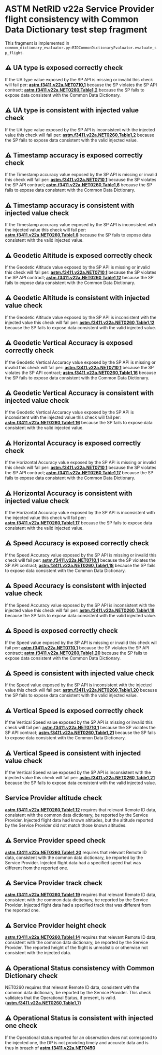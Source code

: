 # ASTM NetRID v22a Service Provider flight consistency with Common Data Dictionary test step fragment

This fragment is implemented in `common_dictionary_evaluator.py:RIDCommonDictionaryEvaluator.evaluate_sp_flight`.

## ⚠️ UA type is exposed correctly check

If the UA type value exposed by the SP API is missing or invalid this check will fail per:
**[astm.f3411.v22a.NET0710,1](../../../../requirements/astm/f3411/v22a.md)** because the SP violates the SP API contract;
**[astm.f3411.v22a.NET0260,Table1,2](../../../../requirements/astm/f3411/v22a.md)** because the SP fails to expose data consistent with the Common Data Dictionary.

## ⚠️ UA type is consistent with injected value check

If the UA type value exposed by the SP API is inconsistent with the injected value this check will fail per:
**[astm.f3411.v22a.NET0260,Table1,2](../../../../requirements/astm/f3411/v22a.md)** because the SP fails to expose data consistent with the valid injected value.

## ⚠️ Timestamp accuracy is exposed correctly check

If the Timestamp accuracy value exposed by the SP API is missing or invalid this check will fail per:
**[astm.f3411.v22a.NET0710,1](../../../../requirements/astm/f3411/v22a.md)** because the SP violates the SP API contract;
**[astm.f3411.v22a.NET0260,Table1,6](../../../../requirements/astm/f3411/v22a.md)** because the SP fails to expose data consistent with the Common Data Dictionary.

## ⚠️ Timestamp accuracy is consistent with injected value check

If the Timestamp accuracy value exposed by the SP API is inconsistent with the injected value this check will fail per:
**[astm.f3411.v22a.NET0260,Table1,6](../../../../requirements/astm/f3411/v22a.md)** because the SP fails to expose data consistent with the valid injected value.

## ⚠️ Geodetic Altitude is exposed correctly check

If the Geodetic Altitude value exposed by the SP API is missing or invalid this check will fail per:
**[astm.f3411.v22a.NET0710,1](../../../../requirements/astm/f3411/v22a.md)** because the SP violates the SP API contract;
**[astm.f3411.v22a.NET0260,Table1,12](../../../../requirements/astm/f3411/v22a.md)** because the SP fails to expose data consistent with the Common Data Dictionary.

## ⚠️ Geodetic Altitude is consistent with injected value check

If the Geodetic Altitude value exposed by the SP API is inconsistent with the injected value this check will fail per:
**[astm.f3411.v22a.NET0260,Table1,12](../../../../requirements/astm/f3411/v22a.md)** because the SP fails to expose data consistent with the valid injected value.

## ⚠️ Geodetic Vertical Accuracy is exposed correctly check

If the Geodetic Vertical Accuracy value exposed by the SP API is missing or invalid this check will fail per:
**[astm.f3411.v22a.NET0710,1](../../../../requirements/astm/f3411/v22a.md)** because the SP violates the SP API contract;
**[astm.f3411.v22a.NET0260,Table1,16](../../../../requirements/astm/f3411/v22a.md)** because the SP fails to expose data consistent with the Common Data Dictionary.

## ⚠️ Geodetic Vertical Accuracy is consistent with injected value check

If the Geodetic Vertical Accuracy value exposed by the SP API is inconsistent with the injected value this check will fail per:
**[astm.f3411.v22a.NET0260,Table1,16](../../../../requirements/astm/f3411/v22a.md)** because the SP fails to expose data consistent with the valid injected value.

## ⚠️ Horizontal Accuracy is exposed correctly check

If the Horizontal Accuracy value exposed by the SP API is missing or invalid this check will fail per:
**[astm.f3411.v22a.NET0710,1](../../../../requirements/astm/f3411/v22a.md)** because the SP violates the SP API contract;
**[astm.f3411.v22a.NET0260,Table1,17](../../../../requirements/astm/f3411/v22a.md)** because the SP fails to expose data consistent with the Common Data Dictionary.

## ⚠️ Horizontal Accuracy is consistent with injected value check

If the Horizontal Accuracy value exposed by the SP API is inconsistent with the injected value this check will fail per:
**[astm.f3411.v22a.NET0260,Table1,17](../../../../requirements/astm/f3411/v22a.md)** because the SP fails to expose data consistent with the valid injected value.

## ⚠️ Speed Accuracy is exposed correctly check

If the Speed Accuracy value exposed by the SP API is missing or invalid this check will fail per:
**[astm.f3411.v22a.NET0710,1](../../../../requirements/astm/f3411/v22a.md)** because the SP violates the SP API contract;
**[astm.f3411.v22a.NET0260,Table1,18](../../../../requirements/astm/f3411/v22a.md)** because the SP fails to expose data consistent with the Common Data Dictionary.

## ⚠️ Speed Accuracy is consistent with injected value check

If the Speed Accuracy value exposed by the SP API is inconsistent with the injected value this check will fail per:
**[astm.f3411.v22a.NET0260,Table1,18](../../../../requirements/astm/f3411/v22a.md)** because the SP fails to expose data consistent with the valid injected value.

## ⚠️ Speed is exposed correctly check

If the Speed value exposed by the SP API is missing or invalid this check will fail per:
**[astm.f3411.v22a.NET0710,1](../../../../requirements/astm/f3411/v22a.md)** because the SP violates the SP API contract;
**[astm.f3411.v22a.NET0260,Table1,20](../../../../requirements/astm/f3411/v22a.md)** because the SP fails to expose data consistent with the Common Data Dictionary.

## ⚠️ Speed is consistent with injected value check

If the Speed value exposed by the SP API is inconsistent with the injected value this check will fail per:
**[astm.f3411.v22a.NET0260,Table1,20](../../../../requirements/astm/f3411/v22a.md)** because the SP fails to expose data consistent with the valid injected value.

## ⚠️ Vertical Speed is exposed correctly check

If the Vertical Speed value exposed by the SP API is missing or invalid this check will fail per:
**[astm.f3411.v22a.NET0710,1](../../../../requirements/astm/f3411/v22a.md)** because the SP violates the SP API contract;
**[astm.f3411.v22a.NET0260,Table1,21](../../../../requirements/astm/f3411/v22a.md)** because the SP fails to expose data consistent with the Common Data Dictionary.

## ⚠️ Vertical Speed is consistent with injected value check

If the Vertical Speed value exposed by the SP API is inconsistent with the injected value this check will fail per:
**[astm.f3411.v22a.NET0260,Table1,21](../../../../requirements/astm/f3411/v22a.md)** because the SP fails to expose data consistent with the valid injected value.

## Service Provider altitude check

**[astm.f3411.v22a.NET0260,Table1,12](../../../../requirements/astm/f3411/v22a.md)** requires that relevant Remote ID data, consistent with the common data dictionary, be reported by the Service Provider.  Injected flight data had known altitudes, but the altitude reported by the Service Provider did not match those known altitudes.

## ⚠️ Service Provider speed check

**[astm.f3411.v22a.NET0260,Table1,20](../../../../requirements/astm/f3411/v22a.md)** requires that relevant Remote ID data, consistent with the common data dictionary, be reported by the Service Provider. Injected flight data had a specified speed that was different from the reported one.

## ⚠️ Service Provider track check

**[astm.f3411.v22a.NET0260,Table1,19](../../../../requirements/astm/f3411/v22a.md)** requires that relevant Remote ID data, consistent with the common data dictionary, be reported by the Service Provider.  Injected flight data had a specified track that was different from the reported one.

## ⚠️ Service Provider height check

**[astm.f3411.v22a.NET0260,Table1,14](../../../../requirements/astm/f3411/v22a.md)** requires that relevant Remote ID data, consistent with the common data dictionary, be reported by the Service Provider.  The reported height of the flight is unrealistic or otherwise not consistent with the injected data.

## ⚠️ Operational Status consistency with Common Dictionary check

NET0260 requires that relevant Remote ID data, consistent with the common data dictionary, be reported by the Service Provider. This check validates that the Operational Status, if present, is valid. (**[astm.f3411.v22a.NET0260,Table1,7](../../../../requirements/astm/f3411/v22a.md)**)

## ⚠️ Operational Status is consistent with injected one check

If the Operational status reported for an observation does not correspond to the injected one, the DP is not providing timely and accurate data and is thus in breach of **[astm.f3411.v22a.NET0450](../../../../requirements/astm/f3411/v22a.md)**
